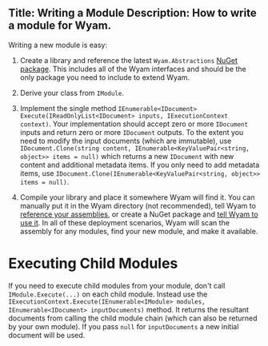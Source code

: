 Title: Writing a Module
Description: How to write a module for Wyam.
---
Writing a new module is easy:

1. Create a library and reference the latest `Wyam.Abstractions` [NuGet package](https://www.nuget.org/packages/Wyam.Abstractions). This includes all of the Wyam interfaces and should be the only package you need to include to extend Wyam.

2. Derive your class from `IModule`.

3. Implement the single method `IEnumerable<IDocument> Execute(IReadOnlyList<IDocument> inputs, IExecutionContext context)`. Your implementation should accept zero or more `IDocument` inputs and return zero or more `IDocument` outputs. To the extent you need to modify the input documents (which are immutable), use `IDocument.Clone(string content, IEnumerable<KeyValuePair<string, object>> items = null)` which returns a new `IDocument` with new content and additional metadata items. If you only need to add metadata items, use `IDocument.Clone(IEnumerable<KeyValuePair<string, object>> items = null)`.

4. Compile your library and place it somewhere Wyam will find it. You can manually put it in the Wyam directory (not recommended), tell Wyam to [reference your assemblies](/getting-started/configuration#assemblies), or create a NuGet package and [tell Wyam to use it](/getting-started/configuration#nuget). In all of these deployment scenarios, Wyam will scan the assembly for any modules, find your new module, and make it available.

# Executing Child Modules

If you need to execute child modules from your module, don't call `IModule.Execute(...)` on each child module. Instead use the `IExecutionContext.Execute(IEnumerable<IModule> modules, IEnumerable<IDocument> inputDocuments)` method. It returns the resultant documents from calling the child module chain (which can also be returned by your own module). If you pass `null` for `inputDocuments` a new initial document will be used.